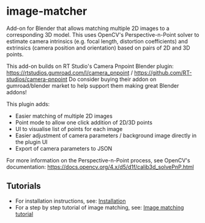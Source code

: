 # image-matcher

Add-on for Blender that allows matching multiple 2D images to a corresponding 3D model. This uses OpenCV's Perspective-n-Point solver to estimate camera intrinsics (e.g. focal length, distortion coefficients) and extrinsics (camera position and orientation) based on pairs of 2D and 3D points.

This add-on builds on RT Studio's Camera Pnpoint Blender plugin: 
https://rtstudios.gumroad.com/l/camera_pnpoint / https://github.com/RT-studios/camera-pnpoint
Do consider buying their addon on gumroad/blender market to help support them making great Blender addons!

This plugin adds:
- Easier matching of multiple 2D images
- Point mode to allow one click addition of 2D/3D points
- UI to visualise list of points for each image
- Easier adjustment of camera parameters / background image directly in the plugin UI
- Export of camera parameters to JSON

For more information on the Perspective-n-Point process, see OpenCV's documentation: https://docs.opencv.org/4.x/d5/d1f/calib3d_solvePnP.html

## Tutorials

- For installation instructions, see: [Installation](./docs/installation.md)
- For a step by step tutorial of image matching, see: [Image matching tutorial](./docs/image-matching.md)